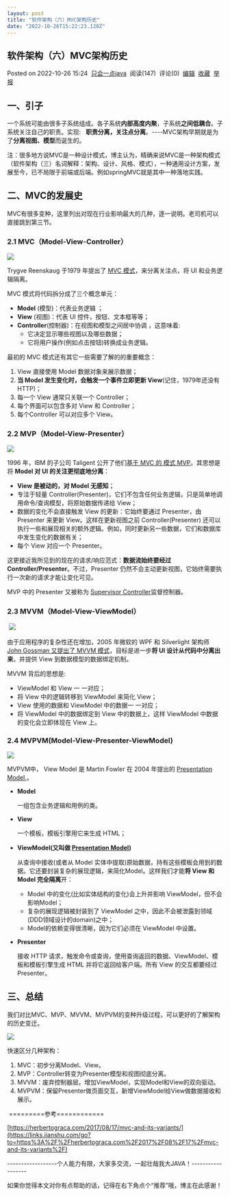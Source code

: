 ```yaml
---
layout: post
title: "软件架构（六）MVC架构历史"
date: "2022-10-26T15:22:23.120Z"
---
```

软件架构（六）MVC架构历史
--------------

Posted on 2022-10-26 15:24  [只会一点java](https://www.cnblogs.com/dennyzhangdd/)  阅读(147)  评论(0)  [编辑](https://i.cnblogs.com/EditPosts.aspx?postid=16701174)  [收藏](javascript:void(0))  [举报](javascript:void(0))

一、引子
----

一个系统可能由很多子系统组成。各子系统**内部高度内聚**，子系统**之间低耦合**。子系统关注自己的职责。实现:   **职责分离，关注点分离**。----MVC架构早期就是为了**分离视图、模型**而诞生的。

注：很多地方说MVC是一种设计模式，博主认为，精确来说MVC是一种架构模式（软件架构（三）名词解释：架构、设计、风格、模式），一种通用设计方案，发展至今，已不局限于前端或后端。例如springMVC就是其中一种落地实践。

二、MVC的发展史
---------

MVC有很多变种，这里列出对现在行业影响最大的几种，逐一说明。老司机可以直接跳到第三节。

### 2.1 MVC（Model-View-Controller）

![](https://img2022.cnblogs.com/blog/584866/202210/584866-20221013084614268-854766431.jpg)

Trygve Reenskaug 于1979 年提出了 [MVC 模式](https://folk.universitetetioslo.no/trygver/1979/mvc-2/1979-12-MVC.pdf)，来分离关注点，将 UI 和业务逻辑隔离。

MVC 模式将代码拆分成了三个概念单元：

*   **Model** (模型)：代表业务逻辑 ；
*   **View** (视图)：代表 UI 控件，按钮、文本框等等；
*   **Controller**(控制器)：在视图和模型之间居中协调 ，这意味着:
    *   它决定显示哪些视图以及哪些数据；
    *   它将用户操作(例如点击按钮)转换成业务逻辑。

最初的 MVC 模式还有其它一些需要了解的的重要概念：

1.  View 直接使用 Model 数据对象来展示数据；
2.  **当 Model 发生变化时，会触发一个事件立即更新 View**(记住，1979年还没有 HTTP)；
3.  每一个 View 通常只关联一个 Controller；
4.  每个界面可以包含多对 View 和 Controller；
5.  每个Controller 可以对应多个 View。

### 2.2 MVP（Model-View-Presenter）

![](https://img2022.cnblogs.com/blog/584866/202210/584866-20221013175819355-945419361.jpg)

1996 年，IBM 的子公司 Taligent 公开了他们[基于 MVC 的 模式 MVP](http://www.wildcrest.com/Potel/Portfolio/mvp.pdf)。其思想是将 **Model 对 UI 的关注更彻底地分离**：

*   **View 是被动的，对 Model 无感知**；
*   专注于轻量 Controller(Presenter)，它们不包含任何业务逻辑，只是简单地调用命令/查询模型，将原始数据传递给 View；
*   数据的变化不会直接触发 View 的更新：它始终要通过 Presenter，由 Presenter 来更新 View。这样在更新视图之前 Controller(Presenter) 还可以执行一些和展现相关的额外逻辑。例如，同时更新另一些数据，它们和数据库中发生变化的数据有关；
*   每个 View 对应一个 Presenter。

这更接近我所见到的现在的请求/响应范式：**数据流始终要经过 Controller/Presenter**。不过，Presenter 仍然不会主动更新视图，它始终需要执行一次新的请求才能让变化可见。

MVP 中的 Presenter 又被称为 [Supervisor Controller](https://links.jianshu.com/go?to=https%3A%2F%2Fmartinfowler.com%2FeaaDev%2FSupervisingPresenter.html)监督控制器。

### 2.3 MVVM（Model-View-ViewModel）

 ![](https://img2022.cnblogs.com/blog/584866/202210/584866-20221013192613114-329353351.jpg)

由于应用程序的复杂性还在增加，2005 年微软的 WPF 和 Silverlight 架构师 [John Gossman 又提出了 MVVM 模式](https://links.jianshu.com/go?to=https%3A%2F%2Fblogs.msdn.microsoft.com%2Fjohngossman%2F2005%2F10%2F08%2Fintroduction-to-modelviewviewmodel-pattern-for-building-wpf-apps%2F)，目标是进一步**将 UI 设计从代码中分离出来**，并提供 View 到数据模型的数据绑定机制。

MVVM 背后的思想是:

*   ViewModel 和 View 一 一对应；
*   将 View 中的逻辑转移到 ViewModel 来简化 View；
*   View 使用的数据和 ViewModel 中的数据一 一对应；
*   将 ViewModel 中的数据绑定到 View 中的数据上，这样 ViewModel 中数据的变化会立即体现在 View 上。

### 2.4 MVPVM(Model-View-Presenter-ViewModel)

![](https://img2022.cnblogs.com/blog/584866/202210/584866-20221024155828718-2053981365.jpg)

MVPVM中， View Model 是 Martin Fowler 在 2004 年提出的 [Presentation Model](https://links.jianshu.com/go?to=https%3A%2F%2Fmartinfowler.com%2FeaaDev%2FPresentationModel.html),。

*   **Model**
    
    一组包含业务逻辑和用例的类。
    
*   **View**
    
    一个模板，模板引擎用它来生成 HTML；
    
*   **ViewModel(又叫做 [Presentation Model](https://links.jianshu.com/go?to=https%3A%2F%2Fmartinfowler.com%2FeaaDev%2FPresentationModel.html))**
    
    从查询中接收(或者从 Model 实体中提取)原始数据，持有这些模板会用到的数据。它还要封装复杂的展现逻辑，来简化Model。这样我们才能**将 View 和 Model 完全隔离**开：
    
    *   Model 中的变化(比如实体结构的变化)会上升并影响 ViewModel，但不会影响Model；
    *   复杂的展现逻辑被封装到了 ViewModel 之中，因此不会被泄露到领域(DDD领域设计的domain)之中；
    *   Model的依赖变得很清晰，因为它们必须在 ViewModel 中设置。
*   **Presenter**
    
    接收 HTTP 请求，触发命令或查询，使用查询返回的数据、ViewModel、模板和模板引擎生成 HTML 并将它返回给客户端。所有 View 的交互都要经过 Presenter。
    

三、总结
----

我们对比MVC、MVP、MVVM、MVPVM的变种升级过程，可以更好的了解架构的历史变迁。

![](https://img2022.cnblogs.com/blog/584866/202210/584866-20221026135116445-418013487.png)

快速区分几种架构：

1.  MVC：初步分离Model、View。
2.  MVP：Controller转变为Presenter模型和视图彻底分离。　　
3.  MVVM：废弃控制器层。增加ViewModel，实现Model和View的双向驱动。
4.  MVPVM：保留Presenter做页面交互，新增ViewModel给View做数据接收和展示。

  

 =========参考============

[https://herbertograca.com/2017/08/17/mvc-and-its-variants/](https://links.jianshu.com/go?to=https%3A%2F%2Fherbertograca.com%2F2017%2F08%2F17%2Fmvc-and-its-variants%2F)

\------------------个人能力有限，大家多交流，一起壮哉我大JAVA！------------------

如果你觉得本文对你有点帮助的话，记得在右下角点个“推荐”哦，博主在此感谢！